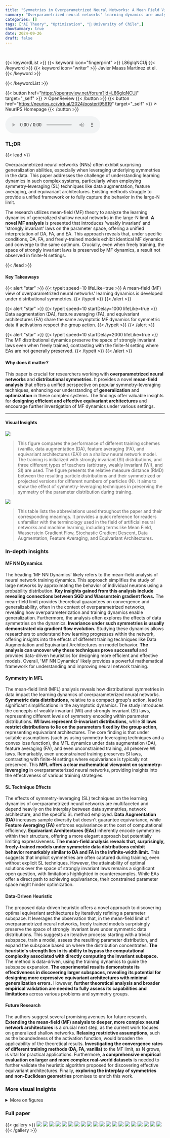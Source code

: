 ```yaml
---
title: "Symmetries in Overparametrized Neural Networks: A Mean Field View"
summary: "Overparametrized neural networks' learning dynamics are analyzed under data symmetries using mean-field theory, revealing that data augmentation, feature averaging, and equivariant architectures asymp..."
categories: []
tags: ["AI Theory", "Optimization", "🏢 University of Chile",]
showSummary: true
date: 2024-09-26
draft: false
---
```


<br>

{{< keywordList >}}
{{< keyword icon="fingerprint" >}} L86glqNCUj {{< /keyword >}}
{{< keyword icon="writer" >}} Javier Maass Martínez et el. {{< /keyword >}}
 
{{< /keywordList >}}

{{< button href="https://openreview.net/forum?id=L86glqNCUj" target="_self" >}}
↗ OpenReview
{{< /button >}}
{{< button href="https://neurips.cc/virtual/2024/poster/95619" target="_self" >}}
↗ NeurIPS Homepage
{{< /button >}}


<audio controls>
    <source src="https://ai-paper-reviewer.com/L86glqNCUj/podcast.wav" type="audio/wav">
    Your browser does not support the audio element.
</audio>


### TL;DR


{{< lead >}}

Overparametrized neural networks (NNs) often exhibit surprising generalization abilities, especially when leveraging underlying symmetries in the data.  This paper addresses the challenge of understanding learning dynamics in such complex systems, particularly when employing symmetry-leveraging (SL) techniques like data augmentation, feature averaging, and equivariant architectures.  Existing methods struggle to provide a unified framework or to fully capture the behavior in the large-N limit.

The research utilizes mean-field (MF) theory to analyze the learning dynamics of generalized shallow neural networks in the large-N limit.  **A novel MF analysis** is presented that introduces 'weakly invariant' and 'strongly invariant' laws on the parameter space, offering a unified interpretation of DA, FA, and EA. This approach reveals that, under specific conditions, DA, FA, and freely-trained models exhibit identical MF dynamics and converge to the same optimum.  Crucially, even when freely training, the space of strongly invariant laws is preserved by MF dynamics, a result not observed in finite-N settings.

{{< /lead >}}


#### Key Takeaways

{{< alert "star" >}}
{{< typeit speed=10 lifeLike=true >}} A mean-field (MF) view of overparametrized neural networks' learning dynamics is developed under distributional symmetries. {{< /typeit >}}
{{< /alert >}}

{{< alert "star" >}}
{{< typeit speed=10 startDelay=1000 lifeLike=true >}} Data augmentation (DA), feature averaging (FA), and equivariant architectures (EA) share the same asymptotic MF dynamics for symmetric data if activations respect the group action. {{< /typeit >}}
{{< /alert >}}

{{< alert "star" >}}
{{< typeit speed=10 startDelay=2000 lifeLike=true >}} The MF distributional dynamics preserve the space of strongly invariant laws even when freely trained, contrasting with the finite-N setting where EAs are not generally preserved. {{< /typeit >}}
{{< /alert >}}

#### Why does it matter?
This paper is crucial for researchers working with **overparametrized neural networks** and **distributional symmetries**. It provides a novel **mean-field analysis** that offers a unified perspective on popular symmetry-leveraging techniques, enhancing our understanding of **generalization** and **optimization** in these complex systems. The findings offer valuable insights for **designing efficient and effective equivariant architectures** and encourage further investigation of MF dynamics under various settings.

------
#### Visual Insights



![](https://ai-paper-reviewer.com/L86glqNCUj/figures_8_1.jpg)

> This figure compares the performance of different training schemes (vanilla, data augmentation (DA), feature averaging (FA), and equivariant architectures (EA)) on a shallow neural network model. The training is initialized with strongly invariant (SI) distributions, and three different types of teachers (arbitrary, weakly invariant (WI), and SI) are used. The figure presents the relative measure distance (RMD) between the resulting particle distributions and their symmetrized or projected versions for different numbers of particles (N). It aims to show the effect of symmetry-leveraging techniques in preserving the symmetry of the parameter distribution during training.





![](https://ai-paper-reviewer.com/L86glqNCUj/tables_15_1.jpg)

> This table lists the abbreviations used throughout the paper and their corresponding meanings.  It provides a quick reference for readers unfamiliar with the terminology used in the field of artificial neural networks and machine learning, including terms like Mean Field, Wasserstein Gradient Flow, Stochastic Gradient Descent, Data Augmentation, Feature Averaging, and Equivariant Architectures.





### In-depth insights


#### MF NN Dynamics
The heading 'MF NN Dynamics' likely refers to the mean-field analysis of neural network training dynamics.  This approach simplifies the study of large networks by approximating the behavior of individual neurons using a probability distribution. **Key insights gained from this analysis include revealing connections between SGD and Wasserstein gradient flows.** The mean-field limit provides theoretical guarantees on convergence and generalizability, often in the context of overparametrized networks, revealing how overparameterization and training dynamics enable generalization.  Furthermore, the analysis often explores the effects of data symmetries on the dynamics.  **Invariance under such symmetries is usually demonstrated via gradient flow evolution.**  Studying these dynamics allows researchers to understand how learning progresses within the network, offering insights into the effects of different training techniques like Data Augmentation and Equivariant Architectures on model behavior. **The analysis can uncover why these techniques prove successful** and provides data-driven heuristics for designing more efficient and effective models.  Overall, 'MF NN Dynamics' likely provides a powerful mathematical framework for understanding and improving neural network training.

#### Symmetry in MFL
The mean-field limit (MFL) analysis reveals how distributional symmetries in data impact the learning dynamics of overparameterized neural networks.  **Symmetric data distributions**, relative to a compact group's action, lead to significant simplifications in the asymptotic dynamics. The study introduces the concepts of weakly invariant (WI) and strongly invariant (SI) laws, representing different levels of symmetry encoding within parameter distributions. **WI laws represent G-invariant distributions**, while **SI laws restrict distributions to lie on the parameters fixed by the group action**,  representing equivariant architectures.  The core finding is that under suitable assumptions (such as using symmetry-leveraging techniques and a convex loss function), the MFL dynamics under data augmentation (DA), feature averaging (FA), and even unconstrained training, all preserve WI laws. Remarkably, even unconstrained training preserves SI laws, contrasting with finite-N settings where equivariance is typically not preserved. This **MFL offers a clear mathematical viewpoint on symmetry-leveraging** in overparameterized neural networks, providing insights into the effectiveness of various training strategies.

#### SL Technique Effects
The effects of symmetry-leveraging (SL) techniques on the learning dynamics of overparametrized neural networks are multifaceted and depend heavily on the interplay between data symmetries, network architecture, and the specific SL method employed.  **Data Augmentation (DA)** increases sample diversity but doesn't guarantee equivariance, while **Feature Averaging (FA)** enforces equivariance at the cost of computational efficiency.  **Equivariant Architectures (EAs)** inherently encode symmetries within their structure, offering a more elegant approach but potentially limiting expressiveness.  **The mean-field analysis reveals that, surprisingly, freely-trained models under symmetric data distributions exhibit behavior remarkably similar to DA and FA in the infinite-width limit.** This suggests that implicit symmetries are often captured during training, even without explicit SL techniques. However, the attainability of optimal solutions over the space of strongly invariant laws remains a significant open question, with limitations highlighted in counterexamples.  While EAs offer a direct path to achieving equivariance, their constrained parameter space might hinder optimization.

#### Data-Driven Heuristic
The proposed data-driven heuristic offers a novel approach to discovering optimal equivariant architectures by iteratively refining a parameter subspace.  It leverages the observation that, in the mean-field limit of overparametrized neural networks, freely trained models surprisingly preserve the space of strongly invariant laws under symmetric data distributions. This suggests an iterative process: starting with a trivial subspace, train a model, assess the resulting parameter distribution, and expand the subspace based on where the distribution concentrates. **The heuristic's strength lies in its ability to bypass the computational complexity associated with directly computing the invariant subspace.** The method is data-driven, using the training dynamics to guide the subspace expansion. **The experimental results demonstrate its effectiveness in discovering larger subspaces, revealing its potential for designing more expressive equivariant architectures with minimal generalization errors.** However, **further theoretical analysis and broader empirical validation are needed to fully assess its capabilities and limitations** across various problems and symmetry groups.

#### Future Research
The authors suggest several promising avenues for future research.  **Extending the mean-field (MF) analysis to deeper, more complex neural network architectures** is a crucial next step, as the current work focuses on generalized shallow networks.  **Relaxing restrictive assumptions**, such as the boundedness of the activation function, would broaden the applicability of the theoretical results.  **Investigating the convergence rates of different training methods (DA, FA, vanilla)** to the MF limit, as N grows, is vital for practical applications.  Furthermore, **a comprehensive empirical evaluation on larger and more complex real-world datasets** is needed to further validate the heuristic algorithm proposed for discovering effective equivariant architectures.  Finally, **exploring the interplay of symmetries and non-Euclidean geometries** promises to enrich this work.


### More visual insights

<details>
<summary>More on figures
</summary>


![](https://ai-paper-reviewer.com/L86glqNCUj/figures_9_1.jpg)

> This figure shows the application of the heuristic algorithm to discover the largest subspace of parameters supporting SI distributions. The algorithm iteratively trains a student neural network with parameters initialized in a subspace, and checks if the parameters remain within the subspace after training. If they do, the subspace is considered a potential EA parameter space. The figure shows the results for three iterations of the algorithm. The first column shows that the parameters escape from the trivial subspace. The second column shows the next iteration, and the third shows that the parameters do not escape the final subspace, which could be the best one.


![](https://ai-paper-reviewer.com/L86glqNCUj/figures_51_1.jpg)

> This figure shows the results of multiple experiments with different numbers of particles (N) and training schemes (vanilla, DA, FA, EA).  The goal is to assess the impact of each training method on the distribution of learned parameters, particularly whether the distribution remains within the equivariant subspace EG.  The figure displays the Relative Measure Distance (RMD) between the final distributions obtained by each method, helping to quantify their similarity. The different columns represent different teacher models (arbitrary, WI, SI).


![](https://ai-paper-reviewer.com/L86glqNCUj/figures_52_1.jpg)

> This figure visualizes the final positions of student NN particles after training with different symmetry-leveraging (SL) techniques: vanilla, data augmentation (DA), feature averaging (FA), and equivariant architectures (EA). The teacher particles are WI (weakly invariant). The student particles are initialized to be SI (strongly invariant) and the hyperplane represents EG (subspace of invariant parameters). The figure shows that the SI-initialized training with vanilla scheme stays within EG, while DA, FA, and EA schemes also stay within EG and converge toward teacher particles as the number of particles N increases.


![](https://ai-paper-reviewer.com/L86glqNCUj/figures_52_2.jpg)

> This figure visualizes the heuristic algorithm proposed in the paper for discovering the largest subspace of parameters that support strongly invariant distributions.  The algorithm iteratively trains a neural network, starting from a subspace (E0) and checking if the training remains within that subspace or escapes. If it escapes, a new subspace (Ej+1) is constructed, extending the previous subspace until a subspace is found (EG) within which training consistently remains after the training iterations, despite its not being enforced explicitly. The figure shows this progression over three steps (j=0,1,2). The teacher particles (squares) are fixed, and the goal is to discover the parameters supporting SI distributions.


![](https://ai-paper-reviewer.com/L86glqNCUj/figures_52_3.jpg)

> This figure visualizes the heuristic algorithm proposed in the paper for discovering the largest subspace of parameters supporting strongly invariant (SI) distributions.  It shows the evolution of student particles during training (dots), compared to teacher particles (squares), across three steps (columns). Each step involves training on a larger subspace, iteratively building towards the target subspace EG. The top row provides an aerial view, while the bottom row offers a side view to emphasize that student particles remain within the subspace EG (red line), even after leaving the initial subspaces.


![](https://ai-paper-reviewer.com/L86glqNCUj/figures_52_4.jpg)

> This figure visualizes the positions of the neural network (NN) particles after training using four different methods: vanilla, data augmentation (DA), feature averaging (FA), and equivariant architectures (EA).  The teacher particles, represented as squares, have a weakly invariant (WI) distribution. Student particles, shown as dots, were initialized with a strongly invariant (SI) distribution. The plots illustrate the particle distributions for each training method, showing both an aerial view and a side view parallel to the EG hyperplane. The side views provide a clearer illustration of how close the particle distributions are to EG.


![](https://ai-paper-reviewer.com/L86glqNCUj/figures_53_1.jpg)

> This figure visualizes the positions of student and teacher particles in a 4D parameter space after training with four different methods: vanilla, DA, FA, and EA.  The training used an SI initialization and a WI teacher. The top row shows a 3D projection of the 4D parameter space and the bottom row shows a 2D projection emphasizing the hyperplane representing the SI parameter subspace. The figure demonstrates how the different methods result in different particle distributions, with the vanilla method resulting in particles spread out more than the other methods which leverage symmetry.


![](https://ai-paper-reviewer.com/L86glqNCUj/figures_53_2.jpg)

> This figure visualizes the heuristic algorithm for discovering the largest subspace of parameters supporting SI distributions. It shows the positions of teacher and student particles during the algorithm's iterations. The red line indicates when the student particles escape the subspace. The results suggest that the algorithm can successfully discover the largest subspace.


![](https://ai-paper-reviewer.com/L86glqNCUj/figures_53_3.jpg)

> This figure visualizes the heuristic algorithm for discovering EA parameter spaces.  It shows the positions of teacher and student particles in a 3D parameter space (Z) during an iterative process. The algorithm aims to find the largest subspace (EG) of Z that supports strongly-invariant (SI) distributions. The figure shows three steps (columns) of the process.  In each step, the student particles are trained (using a specific technique) and their positions are plotted.  The red line in the bottom row indicates the subspace (EG) being sought. The figure demonstrates that the algorithm successfully discovers EG, even though the student particles initially move outside of the desired subspace during training.


![](https://ai-paper-reviewer.com/L86glqNCUj/figures_53_4.jpg)

> This figure shows the visualization of the particle distribution of student networks trained using different methods (vanilla, DA, FA, EA). The teacher network has WI particles. The student networks were initialized with SI particles and trained using equation (5), applying the corresponding SL techniques. The figure shows both an aerial view of the particle distribution and a side view showing the projection onto the EG hyperplane. This visualization helps to understand how the different methods affect the learning process and how they approximate the teacher particle distribution.


![](https://ai-paper-reviewer.com/L86glqNCUj/figures_54_1.jpg)

> This figure shows the results of comparing different training methods (vanilla, DA, FA, EA) for different numbers of particles (N) in a teacher-student setting, where the student is initialized with strongly invariant (SI) particles.  The three columns represent different teacher models: arbitrary, weakly invariant (WI), and strongly invariant (SI).  Row 1 shows how close the final student particle distribution remains to the subspace EG (the subspace of parameters defining equivariant architectures) for each training method. Rows 2 and 3 show pairwise comparisons of the relative measure distances (RMD) between training methods.


![](https://ai-paper-reviewer.com/L86glqNCUj/figures_54_2.jpg)

> This figure displays the results of several experiments that compare different training schemes for neural networks.  The training schemes used are vanilla (no symmetry-leveraging), data augmentation (DA), feature averaging (FA), and equivariant architectures (EA).  The experiments are run with different numbers of particles (N) and three types of teacher models (arbitrary, weakly invariant (WI), and strongly invariant (SI)). The figure shows three key metrics: the relative measure distance (RMD) to the projected version of the distribution, the RMD between the different training schemes, and the RMD of each scheme versus the EA scheme.  The purpose is to evaluate the behavior of different symmetry-leveraging techniques under various conditions and assess their impact on the resulting model.


![](https://ai-paper-reviewer.com/L86glqNCUj/figures_55_1.jpg)

> This figure shows the comparison of the performance of different training methods (vanilla, DA, FA, and EA) on the task of learning a teacher model under varying conditions (arbitrary, WI, and SI teacher models). The results are presented in terms of RMD which measures the distance between the learned model's parameters and their projected/symmetrized versions in the parameter space EG (i.e. how close the model's parameters are to exhibiting the desired symmetries). The top row shows the RMD between the learned model and its projected version, indicating how well the model learned to respect the symmetry. The bottom two rows compares RMD between different training techniques, showing how different methods evolve the model towards satisfying the symmetries of the teacher model.


![](https://ai-paper-reviewer.com/L86glqNCUj/figures_55_2.jpg)

> This figure displays the results of several experiments that compare different training schemes of a shallow neural network. The goal is to compare vanilla training, with data augmentation (DA), feature averaging (FA), and equivariant architectures (EA). Three different teacher models are used: an arbitrary teacher, a weakly invariant (WI) teacher, and a strongly invariant (SI) teacher. The training starts from a strongly invariant initialization. The figure shows the relative measure distance (RMD) between the final student distribution and its projected version, which indicates how well the training remained within the invariant subspace EG. It also shows the RMD between the different training schemes and against EA. The experiments are performed for various numbers of particles N (5, 10, 50, 100, 500, 1000, 5000).


![](https://ai-paper-reviewer.com/L86glqNCUj/figures_57_1.jpg)

> This figure shows the results of applying the proposed heuristic algorithm for discovering EA parameter spaces.  It compares the relative measure distance (RMD) between the empirical distribution of student particles (v) and its projection onto the subspace E<sub>j</sub> (P<sub>E<sub>j</sub></sub>#v), as well as its symmetrized version ((v)<sup>G</sup>).  The red line represents a threshold (d<sub>j</sub>) for deciding if the training remained in E<sub>j</sub>.  The figure shows that for the first two steps of the heuristic, the distribution left the original subspace, while for the third step it remained within the subspace. This supports the heuristic's ability to discover EA parameter spaces.


</details>






### Full paper

{{< gallery >}}
<img src="https://ai-paper-reviewer.com/L86glqNCUj/1.png" class="grid-w50 md:grid-w33 xl:grid-w25" />
<img src="https://ai-paper-reviewer.com/L86glqNCUj/2.png" class="grid-w50 md:grid-w33 xl:grid-w25" />
<img src="https://ai-paper-reviewer.com/L86glqNCUj/3.png" class="grid-w50 md:grid-w33 xl:grid-w25" />
<img src="https://ai-paper-reviewer.com/L86glqNCUj/4.png" class="grid-w50 md:grid-w33 xl:grid-w25" />
<img src="https://ai-paper-reviewer.com/L86glqNCUj/5.png" class="grid-w50 md:grid-w33 xl:grid-w25" />
<img src="https://ai-paper-reviewer.com/L86glqNCUj/6.png" class="grid-w50 md:grid-w33 xl:grid-w25" />
<img src="https://ai-paper-reviewer.com/L86glqNCUj/7.png" class="grid-w50 md:grid-w33 xl:grid-w25" />
<img src="https://ai-paper-reviewer.com/L86glqNCUj/8.png" class="grid-w50 md:grid-w33 xl:grid-w25" />
<img src="https://ai-paper-reviewer.com/L86glqNCUj/9.png" class="grid-w50 md:grid-w33 xl:grid-w25" />
<img src="https://ai-paper-reviewer.com/L86glqNCUj/10.png" class="grid-w50 md:grid-w33 xl:grid-w25" />
<img src="https://ai-paper-reviewer.com/L86glqNCUj/11.png" class="grid-w50 md:grid-w33 xl:grid-w25" />
<img src="https://ai-paper-reviewer.com/L86glqNCUj/12.png" class="grid-w50 md:grid-w33 xl:grid-w25" />
<img src="https://ai-paper-reviewer.com/L86glqNCUj/13.png" class="grid-w50 md:grid-w33 xl:grid-w25" />
<img src="https://ai-paper-reviewer.com/L86glqNCUj/14.png" class="grid-w50 md:grid-w33 xl:grid-w25" />
<img src="https://ai-paper-reviewer.com/L86glqNCUj/15.png" class="grid-w50 md:grid-w33 xl:grid-w25" />
<img src="https://ai-paper-reviewer.com/L86glqNCUj/16.png" class="grid-w50 md:grid-w33 xl:grid-w25" />
<img src="https://ai-paper-reviewer.com/L86glqNCUj/17.png" class="grid-w50 md:grid-w33 xl:grid-w25" />
<img src="https://ai-paper-reviewer.com/L86glqNCUj/18.png" class="grid-w50 md:grid-w33 xl:grid-w25" />
<img src="https://ai-paper-reviewer.com/L86glqNCUj/19.png" class="grid-w50 md:grid-w33 xl:grid-w25" />
<img src="https://ai-paper-reviewer.com/L86glqNCUj/20.png" class="grid-w50 md:grid-w33 xl:grid-w25" />
{{< /gallery >}}